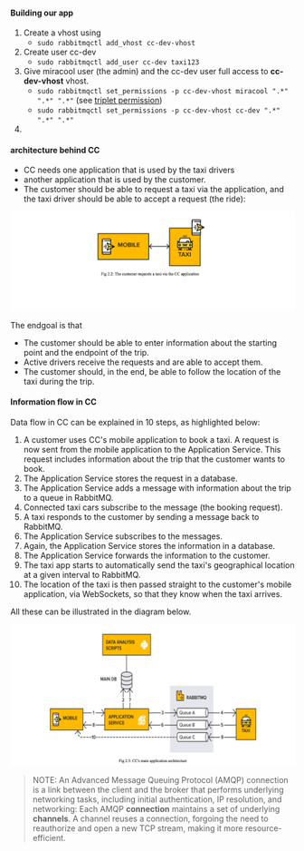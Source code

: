 #### Building our app

1. Create a vhost using
    - `sudo rabbitmqctl add_vhost cc-dev-vhost`
2. Create user cc-dev
    - `sudo rabbitmqctl add_user cc-dev taxi123`
3. Give miracool user (the admin) and the cc-dev user full access to **cc-dev-vhost** vhost.
    - `sudo rabbitmqctl set_permissions -p cc-dev-vhost miracool ".*" ".*" ".*"` (see [triplet permission](./setup.md#configuring-dedicated-vhosts))
    - `sudo rabbitmqctl set_permissions -p cc-dev-vhost cc-dev ".*" ".*" ".*"`
4. 

#### architecture behind CC
- CC needs one application that is used by the taxi drivers 
- another application that is used by the customer. 
- The customer should be able to request a taxi via the application, and the taxi driver should be able to accept a request (the ride):

![app achitecture](./achitecture-model.png)

The endgoal is that

- The customer should be able to enter information about the starting point and the endpoint of the trip. 
- Active drivers receive the requests and are able to accept them. 
- The customer should, in the end, be able to follow the location of the taxi during the trip.


#### Information flow in CC

Data flow in CC can be explained in 10 steps, as highlighted below:

1. A customer uses CC's mobile application to book a taxi. A request is now sent from the mobile application to the Application Service. This request includes information about the trip that the customer wants to book.
2. The Application Service stores the request in a database.
3. The Application Service adds a message with information about the trip to a queue in RabbitMQ.
4. Connected taxi cars subscribe to the message (the booking request).
5. A taxi responds to the customer by sending a message back to RabbitMQ.
6. The Application Service subscribes to the messages.
7. Again, the Application Service stores the information in a database.
8. The Application Service forwards the information to the customer.
9. The taxi app starts to automatically send the taxi's geographical location at a given interval to RabbitMQ.
10. The location of the taxi is then passed straight to the customer's mobile application, via WebSockets, so that they know when the taxi arrives.

All these can be illustrated in the diagram below.

![main application architecture](./main-application-architecture.png)


> NOTE: An Advanced Message Queuing Protocol (AMQP) connection is a link between the client and the broker that performs underlying networking tasks, including initial authentication, IP resolution, and networking: Each AMQP **connection** maintains a set of underlying **channels**. A channel reuses a connection, forgoing the need to reauthorize and open a new TCP stream, making it more resource-efficient.
 